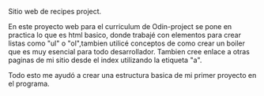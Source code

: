 Sitio web de recipes project.

En este proyecto web para el curriculum de Odin-project se pone en practica lo que es html basico, donde trabajé con elementos para crear listas como "ul" o "ol",tambien utilicé conceptos de como crear un boiler que es muy esencial para todo desarrollador. Tambien cree enlace a otras paginas de mi sitio desde el index utilizando la etiqueta "a". 

Todo esto me ayudó a crear una estructura basica de mi primer proyecto en el programa.